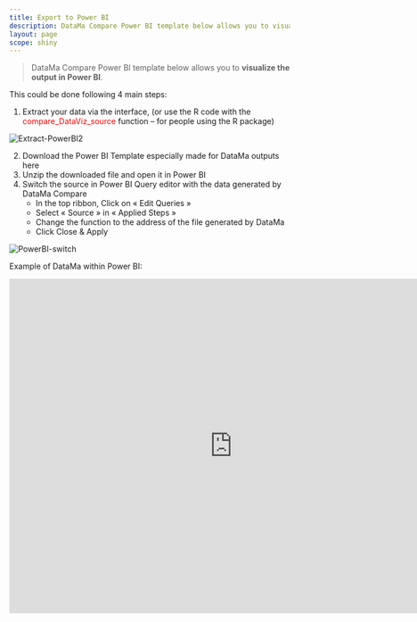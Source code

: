 ```yaml
---
title: Export to Power BI
description: DataMa Compare Power BI template below allows you to visualize the output in Power BI.
layout: page
scope: shiny
---
```


> DataMa Compare Power BI template below allows you to **visualize the output in Power BI**.

This could be done following 4 main steps:

1. Extract your data via the interface, (or use the R code with the <span style="color:red"> compare_DataViz_source </span> function – for people using the R package)


![Extract-PowerBI2]({{site.url}}/{{site.baseurl}}/core_app/header/export_results/images/Extract-PowerBI-Compare_GIF2.gif)

2. Download the Power BI Template especially made for DataMa outputs here
3. Unzip the downloaded file and open it in Power BI
4. Switch the source in Power BI Query editor with the data generated by DataMa Compare
    * In the top ribbon, Click on « Edit Queries »
    * Select « Source » in « Applied Steps »
    * Change the function to the address of the file generated by DataMa
    * Click Close & Apply

![PowerBI-switch]({{site.url}}/{{site.baseurl}}/core_app/header/export_results/images/PowerBI-switch-source.gif)

Example of DataMa within Power BI:

<iframe src="https://app.powerbi.com/view?r=eyJrIjoiN2RiNzI2NzUtN2ZmNy00YzMzLWJiNDAtNGJkMjQ0ZDYyMTEzIiwidCI6ImM1NWZkMTIzLWRjZGQtNGEyNS04NzBiLTFiZmM4ZGI2MzAxMyIsImMiOjh9" width="800" height="600" frameborder="0" allowfullscreen="allowfullscreen"></iframe>
